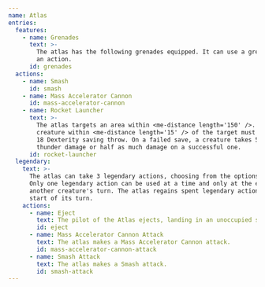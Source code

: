 ```yaml
---
name: Atlas
entries:
  features:
    - name: Grenades
      text: >-
        The atlas has the following grenades equipped. It can use a grenade as
        an action.
      id: grenades
  actions:
    - name: Smash
      id: smash
    - name: Mass Accelerator Cannon
      id: mass-accelerator-cannon
    - name: Rocket Launcher
      text: >-
        The atlas targets an area within <me-distance length='150' />. Each
        creature within <me-distance length='15' /> of the target must make a DC
        18 Dexterity saving throw. On a failed save, a creature takes 52 (8d12)
        thunder damage or half as much damage on a successful one.
      id: rocket-launcher
  legendary:
    text: >-
      The atlas can take 3 legendary actions, choosing from the options below.
      Only one legendary action can be used at a time and only at the end of
      another creature's turn. The atlas regains spent legendary actions at the
      start of its turn.
    actions:
      - name: Eject
        text: The pilot of the Atlas ejects, landing in an unoccupied space within <me-distance length='100' />. The pilot is an Assault Trooper. The Atlas then self-destructs. Each creature within a <me-distance length="15" adj /> radius must make a DC 18 Dexterity saving throw. On a failed save, a creature takes 39 (6d12) thunder damage or half as much on a successful one.
        id: eject
      - name: Mass Accelerator Cannon Attack
        text: The atlas makes a Mass Accelerator Cannon attack.
        id: mass-accelerator-cannon-attack
      - name: Smash Attack
        text: The atlas makes a Smash attack.
        id: smash-attack
---
```

